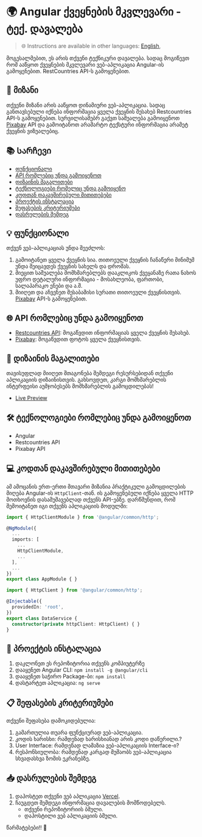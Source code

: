 # 🌍 Angular ქვეყნების მკვლევარი - **ტექ. დავალება**

> 🌐 Instructions are available in other languages: [English](README.en.md),

მოგესალმებით, ეს არის თქვენი ტექნიკური დავალება. სადაც მოგიწევთ რომ ააწყოთ ქვეყნების მკვლევარი ვებ-აპლიკაცია Angular-ის გამოყენებით. RestCountries API-ს გამოყენებით.

## 🎯 მიზანი

თქვენი მიზანი არის ააწყოთ დინამიური ვებ-აპლიკაცია. სადაც განთავსებული იქნება ინფორმაცია ყველა ქვეყნის შესახებ Restcountries API-ს გამოყენებით. სურვილისამებრ გაქვთ საშუალება გამოიყენოთ [Pixabay](https://pixabay.com/api/docs/) API და გამოიტანოთ არამარტო ტექსტური ინფორმაცია არამეტ ქვეყნის ვიზუალებიც.

## 📚 Სარჩევი

- [ფუნქციონალი](#ფუნქციონალ)
- [API რომლებიც უნდა გამოიყენოთ](#-apis-to-integrate)
- [დიზაინის მაგალითები](#-design-references)
- [ტექნოლოგიები რომელიც უნდა გამოიყენო](#-technologies-to-use)
- [კოდთან დაკავშირებული მითითებები](#-code-implementation-hints)
- [პროექტის ინსტალაცია](#-installation--setup)
- [შეფასების კრიტერიუმები](#-evaluation-criteria)
- [დასრულების შემდეგ](#-submission-guidelines)

## 💡 ფუნქციონალი

თქვენ ვებ-აპლიკაციას უნდა შეეძლოს:

1. გამოიტანეთ ყველა ქვეყნის სია. თითოეული ქვეყნის ჩანაწერი მინიმუმ უნდა შეიცავდეს ქვეყნის სახელს და დროშას.
2. მიეცით საშუალება მომხმარებლებს დააკლიკოს ქვეყანაზე რათა ნახოს უფრო დეტალური ინფორმაცია - მოსახლეობა, ფართობი, სალაპარაკო ენები და ა.შ.
5. მიიღეთ და აჩვენეთ შესაბამისი სურათი თითოეული ქვეყნისთვის. [Pixabay](https://pixabay.com/api/docs/) API-ს გამოყენებით.

## 🌐 API რომლებიც უნდა გამოიყენოთ

- [Restcountries API](https://restcountries.com/): მოგაწვდით ინფორმაციას ყველა ქვეყნის შესახებ.
- [Pixabay](https://pixabay.com/api/docs/): მოგაწვდით ფოტოს ყველა ქვეყნისთვის.

## 🎨 დიზაინის მაგალითები

თავისუფლად მიიღეთ შთაგონება შემდეგი რესურსებიდან თქვენი აპლიკაციის დიზაინისთვის. გახსოვდეთ, კარგი მომხმარებლის ინტერფეისი აუმჯობესებს მომხმარებლის გამოცდილებას!

- [Live Preview](https://angular-country-app.vercel.app/)

## 🛠️ ტექნოლოგიები რომლებიც უნდა გამოიყენოთ

- Angular
- Restcountries API
- Pixabay API

## 💻 კოდთან დაკავშირებული მითითებები

ამ ამოცანის ერთ-ერთი მთავარი მიზანია პრაქტიკული გამოცდილების მიღება Angular-ის `HttpClient`-თან. ის გამოყენებული იქნება ყველა HTTP მოთხოვნის დასამუშავებლად თქვენს API-ებზე. დარწმუნდით, რომ შემოიტანეთ იგი თქვენს აპლიკაციის მოდულში:
```typescript
import { HttpClientModule } from '@angular/common/http';

@NgModule({
  ...
  imports: [
    ...
    HttpClientModule,
    ...
  ],
  ...
})
export class AppModule { }
```


```typescript
import { HttpClient } from '@angular/common/http';

@Injectable({
  providedIn: 'root',
})
export class DataService {
  constructor(private httpClient: HttpClient) { }
}
```


## 🔧 პროექტის ინსტალაცია

1. დაკლონეთ ეს რეპოზიტორია თქვენს კომპიუტერზე
3. დააყენეთ Angular CLI: `npm install -g @angular/cli`
4. დააყენეთ საჭირო Package-ბი: `npm install`
5. დასტარტეთ აპლიკაცია: `ng serve`

## 📋 შეფასების კრიტერიუმები

თქვენი შეფასება დამოკიდებულია:

1. გამართულია თუარა ფუნქციურად ვებ-აპლიკაცია.
2. კოდის ხარისხი: რამდენად ხარისხიანად არის კოდი დაწერილი.?
3. User Interface: რამდენად ლამაზია ვებ-აპლიკაციის Interface-ი?
4. რესპონსიულობა: რამდენად კარგად მუშაობს ვებ-აპლიკაცია სხვადასხვა ზომის ეკრანებზე.

## 📥 დასრულების შემდეგ

1. დაჰოსტეთ თქვენი ვებ აპლიკაცია [Vercel](https://vercel.com/).
2. ჩაუგდეთ შემდეგი ინფორმაცია დავალების მომწოდებელს.
   - თქვენი რეპოზიტორიის ბმული.
   - დაჰოსტილი ვებ აპლიკაციის ბმული.

წარმატებები!! 🚀


